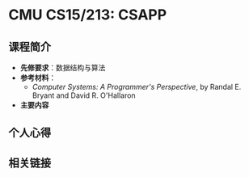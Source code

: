 # CMU CS15/213: CSAPP

## 课程简介

- **先修要求**：数据结构与算法
- **参考材料**：
    - *Computer Systems: A Programmer's Perspective*, by Randal E. Bryant and David R. O'Hallaron
- **主要内容**

## 个人心得

## 相关链接
